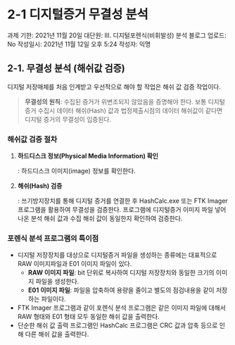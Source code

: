 # 2-1 디지털증거 무결성 분석

과제 기한: 2021년 11월 20일
대단원: III. 디지털포렌식(비휘발성) 분석
블로그 업로드: No
작성일시: 2021년 11월 12일 오후 5:24
작성자: 익명

## 2-1. 무결성 분석 (해쉬값 검증)

디지털 저장매체를 처음 인계받고 우선적으로 해야 할 작업은 해쉬 값 검증 작업이다.

> **무결성의 원칙**: 수집된 증거가 위변조되지 않았음을 증명해야 한다. 보통 디지털 증거 수집시 데이터 해쉬(Hash) 값과 법정제출시점의 데이터 해쉬값이 같다면 디지털 증거의 무결성이 입증된다.
> 

### 해쉬값 검증 절차

1. **하드디스크 정보(Physical Media Information) 확인**
    
    : 하드디스크 이미지(image) 정보를 확인한다.
    
2. **해쉬(Hash) 검증**
    
    : 쓰기방지장치를 통해 디지털 증거를 연결한 후 HashCalc.exe 또는 FTK Imager 프로그램을 활용하여 무결성을 검증한다. 프로그램에 디지털증거 이미지 파일 넣어 나온 분석 해쉬 값과 수집 해쉬 값이 동일한지 확인하여 검증한다.
    

### 포렌식 분석 프로그램의 특이점

- 디지털 저장장치를 대상으로 디지털증거 파일을 생성하는 종류에는 대표적으로 RAW 이미지파일과 E01 이미지 파일이 있다.
    - **RAW 이미지 파일**: bit 단위로 복사하여 디지털 저장장치와 동일한 크기의 이미지 파일을 생성한다.
    - **E01 이미지 파일**: 파일을 압축하여 용량을 줄이고 별도의 점검내용을 같이 저장하는 파일이다.
- FTK Imager 프로그램과 같이 포렌식 분석 프로그램은 같은 이미지 파일에 대해서 RAW 형태와 E01 형태 모두 동일한 해쉬 값을 출력한다.
- 단순한 해쉬 값 출력 프로그램인 HashCalc 프로그램은 CRC 값과 압축 등으로 인해 다른 해쉬 값을 출력한다.